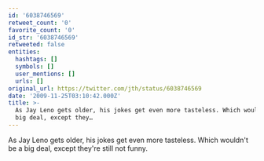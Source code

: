 ```yaml
---
id: '6038746569'
retweet_count: '0'
favorite_count: '0'
id_str: '6038746569'
retweeted: false
entities:
  hashtags: []
  symbols: []
  user_mentions: []
  urls: []
original_url: https://twitter.com/jth/status/6038746569
date: '2009-11-25T03:10:42.000Z'
title: >-
  As Jay Leno gets older, his jokes get even more tasteless. Which wouldn't be a
  big deal, except they…
---
```


As Jay Leno gets older, his jokes get even more tasteless. Which wouldn't be a big deal, except they're still not funny.